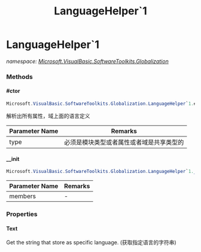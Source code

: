 ﻿---
title: LanguageHelper`1
---

# LanguageHelper`1
_namespace: [Microsoft.VisualBasic.SoftwareToolkits.Globalization](N-Microsoft.VisualBasic.SoftwareToolkits.Globalization.html)_



### Methods

#### #ctor
```csharp
Microsoft.VisualBasic.SoftwareToolkits.Globalization.LanguageHelper`1.#ctor(System.Type)
```
解析出所有属性，域上面的语言定义

|Parameter Name|Remarks|
|--------------|-------|
|type|必须是模块类型或者属性或者域是共享类型的|


#### __init
```csharp
Microsoft.VisualBasic.SoftwareToolkits.Globalization.LanguageHelper`1.__init(System.Collections.Generic.IEnumerable{System.Reflection.MemberInfo})
```


|Parameter Name|Remarks|
|--------------|-------|
|members|-|




### Properties

#### Text
Get the string that store as specific language.
 (获取指定语言的字符串)

